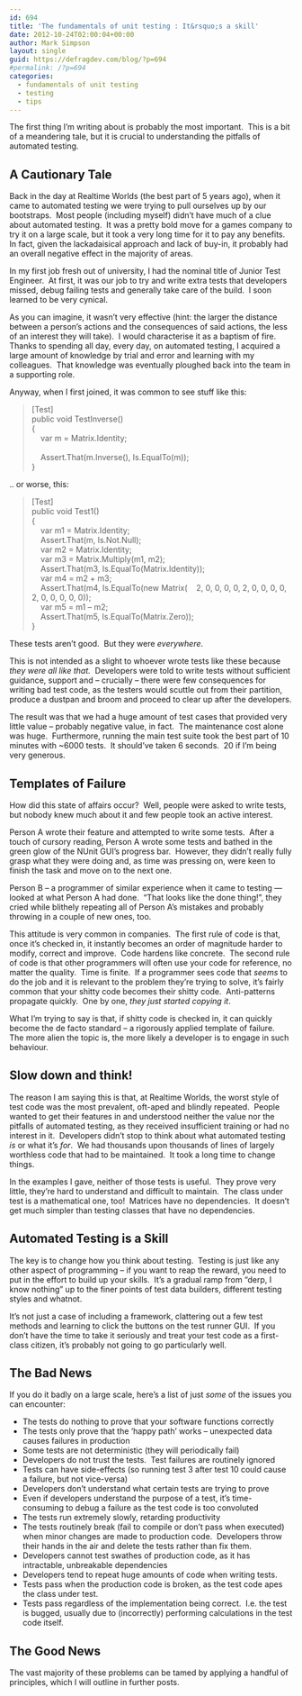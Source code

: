 ```yaml
---
id: 694
title: 'The fundamentals of unit testing : It&rsquo;s a skill'
date: 2012-10-24T02:00:04+00:00
author: Mark Simpson
layout: single
guid: https://defragdev.com/blog/?p=694
#permalink: /?p=694
categories:
  - fundamentals of unit testing
  - testing
  - tips
---
```

The first thing I’m writing about is probably the most important.&#160; This is a bit of a meandering tale, but it is crucial to understanding the pitfalls of automated testing.

## A Cautionary Tale

Back in the day at Realtime Worlds (the best part of 5 years ago), when it came to automated testing we were trying to pull ourselves up by our bootstraps.&#160; Most people (including myself) didn’t have much of a clue about automated testing.&#160; It was a pretty bold move for a games company to try it on a large scale, but it took a very long time for it to pay any benefits.&#160; In fact, given the lackadaisical approach and lack of buy-in, it probably had an overall negative effect in the majority of areas. 

In my first job fresh out of university, I had the nominal title of Junior Test Engineer.&#160; At first, it was our job to try and write extra tests that developers missed, debug failing tests and generally take care of the build.&#160; I soon learned to be very cynical.

As you can imagine, it wasn’t very effective (hint: the larger the distance between a person’s actions and the consequences of said actions, the less of an interest they will take).&#160; I would characterise it as a baptism of fire.&#160; Thanks to spending all day, every day, on automated testing, I acquired a large amount of knowledge by trial and error and learning with my colleagues.&#160; That knowledge was eventually ploughed back into the team in a supporting role.

<!--more-->

Anyway, when I first joined, it was common to see stuff like this:

> [Test]  
> public void TestInverse()  
> {  
> &#160;&#160;&#160; var m = Matrix.Identity;  
> &#160;&#160;&#160;&#160;&#160;&#160;&#160;  
> &#160;&#160;&#160; Assert.That(m.Inverse(), Is.EqualTo(m));  
> }

.. or worse, this:

> [Test]  
> public void Test1()  
> {  
> &#160;&#160;&#160; var m1 = Matrix.Identity;&#160;&#160;&#160;&#160;&#160;&#160;&#160;  
> &#160;&#160;&#160; Assert.That(m, Is.Not.Null);&#160;&#160;&#160;  
> &#160;&#160;&#160; var m2 = Matrix.Identity;&#160;&#160;&#160;  
> &#160;&#160;&#160; var m3 = Matrix.Multiply(m1, m2);  
> &#160;&#160;&#160; Assert.That(m3, Is.EqualTo(Matrix.Identity));  
> &#160;&#160;&#160; var m4 = m2 + m3;  
> &#160;&#160;&#160; Assert.That(m4, Is.EqualTo(new Matrix(&#160;&#160;&#160; 2, 0, 0, 0, 0, 2, 0, 0, 0, 0, 2, 0, 0, 0, 0, 0));  
> &#160;&#160;&#160; var m5 = m1 &#8211; m2;  
> &#160;&#160;&#160; Assert.That(m5, Is.EqualTo(Matrix.Zero));  
> }

These tests aren’t good.&#160; But they were _everywhere_.

This is not intended as a slight to whoever wrote tests like these because _they were all like that.&#160;_ Developers were told to write tests without sufficient guidance, support and – crucially – there were few consequences for writing bad test code, as the testers would scuttle out from their partition, produce a dustpan and broom and proceed to clear up after the developers.

The result was that we had a huge amount of test cases that provided very little value – probably negative value, in fact.&#160; The maintenance cost alone was huge.&#160; Furthermore, running the main test suite took the best part of 10 minutes with ~6000 tests.&#160; It should’ve taken 6 seconds.&#160; 20 if I’m being very generous.

## Templates of Failure

How did this state of affairs occur?&#160; Well, people were asked to write tests, but nobody knew much about it and few people took an active interest.

Person A wrote their feature and attempted to write some tests.&#160; After a touch of cursory reading, Person A wrote some tests and bathed in the green glow of the NUnit GUI’s progress bar.&#160; However, they didn’t really fully grasp what they were doing and, as time was pressing on, were keen to finish the task and move on to the next one.&#160; 

Person B – a programmer of similar experience when it came to testing &#8212; looked at what Person A had done.&#160; “That looks like the done thing!”, they cried while blithely repeating all of Person A’s mistakes and probably throwing in a couple of new ones, too.

This attitude is very common in companies.&#160; The first rule of code is that, once it’s checked in, it instantly becomes an order of magnitude harder to modify, correct and improve.&#160; Code hardens like concrete.&#160; The second rule of code is that other programmers will often use your code for reference, no matter the quality.&#160; Time is finite.&#160; If a programmer sees code that _seems_ to do the job and it is relevant to the problem they’re trying to solve, it’s fairly common that your shitty code becomes their shitty code.&#160; Anti-patterns propagate quickly.&#160; One by one, _they just started copying it_.&#160; 

What I’m trying to say is that, if shitty code is checked in, it can quickly become the de facto standard – a rigorously applied template of failure.&#160; The more alien the topic is, the more likely a developer is to engage in such behaviour.

## Slow down and think!

The reason I am saying this is that, at Realtime Worlds, the worst style of test code was the most prevalent, oft-aped and blindly repeated.&#160; People wanted to get their features in and understood neither the value nor the pitfalls of automated testing, as they received insufficient training or had no interest in it.&#160; Developers didn’t stop to think about what automated testing _is_ or what it’s _for_.&#160; We had thousands upon thousands of lines of largely worthless code that had to be maintained.&#160; It took a long time to change things.&#160; 

In the examples I gave, neither of those tests is useful.&#160; They prove very little, they’re hard to understand and difficult to maintain.&#160; The class under test is a mathematical one, too!&#160; Matrices have no dependencies.&#160; It doesn’t get much simpler than testing classes that have no dependencies.

## Automated Testing is a Skill

The key is to change how you think about testing.&#160; Testing is just like any other aspect of programming – if you want to reap the reward, you need to put in the effort to build up your skills.&#160; It’s a gradual ramp from “derp, I know nothing” up to the finer points of test data builders, different testing styles and whatnot.

It’s not just a case of including a framework, clattering out a few test methods and learning to click the buttons on the test runner GUI.&#160; If you don’t have the time to take it seriously and treat your test code as a first-class citizen, it’s probably not going to go particularly well.&#160; 

## The Bad News

If you do it badly on a large scale, here’s a list of just _some_ of the issues you can encounter:

  * The tests do nothing to prove that your software functions correctly 
  * The tests only prove that the ‘happy path’ works – unexpected data causes failures in production 
  * Some tests are not deterministic (they will periodically fail) 
  * Developers do not trust the tests.&#160; Test failures are routinely ignored 
  * Tests can have side-effects (so running test 3 after test 10 could cause a failure, but not vice-versa) 
  * Developers don’t understand what certain tests are trying to prove 
  * Even if developers understand the purpose of a test, it’s time-consuming to debug a failure as the test code is too convoluted 
  * The tests run extremely slowly, retarding productivity 
  * The tests routinely break (fail to compile or don’t pass when executed) when minor changes are made to production code.&#160; Developers throw their hands in the air and delete the tests rather than fix them. 
  * Developers cannot test swathes of production code, as it has intractable, unbreakable dependencies 
  * Developers tend to repeat huge amounts of code when writing tests. 
  * Tests pass when the production code is broken, as the test code apes the class under test. 
  * Tests pass regardless of the implementation being correct.&#160; I.e. the test is bugged, usually due to (incorrectly) performing calculations in the test code itself. 

## The Good News

The vast majority of these problems can be tamed by applying a handful of principles, which I will outline in further posts.